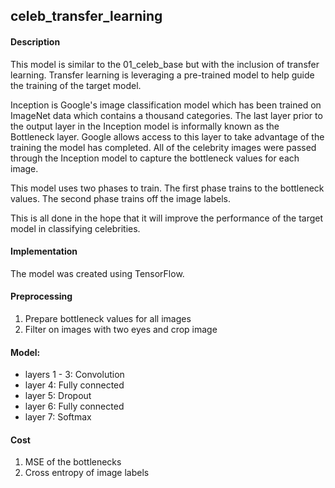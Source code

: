 ## celeb_transfer_learning

#### Description

This model is similar to the 01_celeb_base but with the inclusion of transfer
learning. Transfer learning is leveraging a pre-trained model to help guide the training of the target model.

Inception is Google's image classification model which has been trained on
ImageNet data which contains a thousand categories.
The last layer prior to the output layer in the Inception model is informally
known as the Bottleneck layer. Google allows access to this layer to take
advantage of the training the model has completed. All of the celebrity images were passed through the Inception model to capture the bottleneck values for each image.

This model uses two phases to train. The first phase trains to the bottleneck values. The second phase trains off the image labels.

This is all done in the hope that it will improve the performance of the target model in classifying celebrities.


#### Implementation

The model was created using TensorFlow.

#### Preprocessing
1. Prepare bottleneck values for all images
2. Filter on images with two eyes and crop image

#### Model:
* layers 1 - 3: Convolution
* layer 4: Fully connected
* layer 5: Dropout
* layer 6: Fully connected
* layer 7: Softmax

#### Cost
1. MSE of the bottlenecks
2. Cross entropy of image labels
